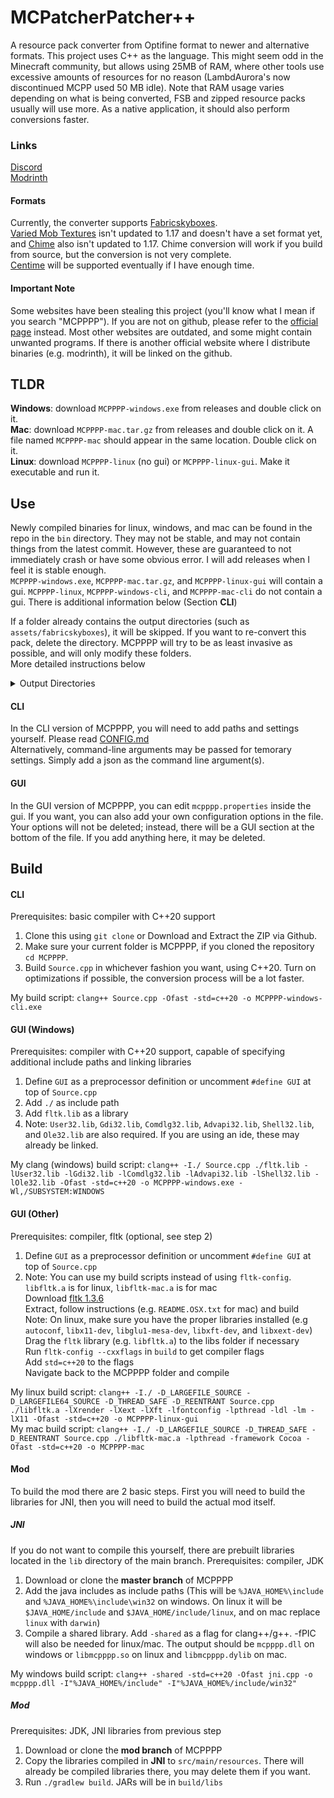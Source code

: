 # MCPatcherPatcher++
A resource pack converter from Optifine format to newer and alternative formats. This project uses C++ as the language. This might seem odd in the Minecraft community, but allows using 25MB of RAM, where other tools use excessive amounts of resources for no reason (LambdAurora's now discontinued MCPP used 50 MB idle). Note that RAM usage varies depending on what is being converted, FSB and zipped resource packs usually will use more. As a native application, it should also perform conversions faster.  

### Links  
[Discord](https://discord.gg/waXJDswsaR)  
[Modrinth](https://modrinth.com/mod/mcpppp)

#### Formats
Currently, the converter supports [Fabricskyboxes](https://modrinth.com/mod/fabricskyboxes).  
[Varied Mob Textures](https://www.curseforge.com/minecraft/mc-mods/varied-mob-textures) isn't updated to 1.17 and doesn't have a set format yet, and [Chime](https://www.curseforge.com/minecraft/mc-mods/chime-fabric) also isn't updated to 1.17. Chime conversion will work if you build from source, but the conversion is not very complete.  
[Centime](https://github.com/SekoiaTree/Centime) will be supported eventually if I have enough time.  

#### Important Note
Some websites have been stealing this project (you'll know what I mean if you search "MCPPPP"). If you are not on github, please refer to the [official page](https://github.com/supsm/MCPPPP) instead. Most other websites are outdated, and some might contain unwanted programs. If there is another official website where I distribute binaries (e.g. modrinth), it will be linked on the github.  

## TLDR
**Windows**: download `MCPPPP-windows.exe` from releases and double click on it.  
**Mac**: download `MCPPPP-mac.tar.gz` from releases and double click on it. A file named `MCPPPP-mac` should appear in the same location. Double click on it.  
**Linux**: download `MCPPPP-linux` (no gui) or `MCPPPP-linux-gui`. Make it executable and run it.  

## Use
Newly compiled binaries for linux, windows, and mac can be found in the repo in the `bin` directory. They may not be stable, and may not contain things from the latest commit. However, these are guaranteed to not immediately crash or have some obvious error. I will add releases when I feel it is stable enough.  
`MCPPPP-windows.exe`, `MCPPPP-mac.tar.gz`, and `MCPPPP-linux-gui` will contain a gui.
`MCPPPP-linux`, `MCPPPP-windows-cli`, and `MCPPPP-mac-cli` do not contain a gui. There is additional information below (Section **CLI**)  
  
If a folder already contains the output directories (such as `assets/fabricskyboxes`), it will be skipped. If you want to re-convert this pack, delete the directory. MCPPPP will try to be as least invasive as possible, and will only modify these folders.  
More detailed instructions below  
<details>
  <summary>Output Directories</summary>

  Fabricskyboxes: `assets/fabricskyboxes/sky`  
  Varied Mob Textures: `assets/minecraft/varied/textures/entity`  
  Chime: `assets/mcpppp`, `assets/minecraft/overrides`
</details>


#### CLI
In the CLI version of MCPPPP, you will need to add paths and settings yourself. Please read [CONFIG.md](CONFIG.md)  
Alternatively, command-line arguments may be passed for temorary settings. Simply add a json as the command line argument(s). 

#### GUI
In the GUI version of MCPPPP, you can edit `mcpppp.properties` inside the gui. If you want, you can also add your own configuration options in the file. Your options will not be deleted; instead, there will be a GUI section at the bottom of the file. If you add anything here, it may be deleted.  

## Build
#### CLI
Prerequisites: basic compiler with C++20 support  
1. Clone this using `git clone` or Download and Extract the ZIP via Github.  
2. Make sure your current folder is MCPPPP, if you cloned the repository `cd MCPPPP`.  
3. Build `Source.cpp` in whichever fashion you want, using C++20. Turn on optimizations if possible, the conversion process will be a lot faster.  

My build script: `clang++ Source.cpp -Ofast -std=c++20 -o MCPPPP-windows-cli.exe`  

#### GUI (Windows)
Prerequisites: compiler with C++20 support, capable of specifying additional include paths and linking libraries  
1. Define `GUI` as a preprocessor definition or uncomment `#define GUI` at top of `Source.cpp`  
2. Add `./` as include path  
3. Add `fltk.lib` as a library  
4. Note: `User32.lib`, `Gdi32.lib`, `Comdlg32.lib`, `Advapi32.lib`, `Shell32.lib`, and `Ole32.lib` are also required. If you are using an ide, these may already be linked.  

My clang (windows) build script: `clang++ -I./ Source.cpp ./fltk.lib -lUser32.lib -lGdi32.lib -lComdlg32.lib -lAdvapi32.lib -lShell32.lib -lOle32.lib -Ofast -std=c++20 -o MCPPPP-windows.exe -Wl,/SUBSYSTEM:WINDOWS`  

#### GUI (Other)
Prerequisites: compiler, fltk (optional, see step 2)  
1. Define `GUI` as a preprocessor definition or uncomment `#define GUI` at top of `Source.cpp`  
2. Note: You can use my build scripts instead of using `fltk-config`. `libfltk.a` is for linux, `libfltk-mac.a` is for mac  
Download [fltk 1.3.6](https://github.com/fltk/fltk/releases/tag/release-1.3.6)  
Extract, follow instructions (e.g. `README.OSX.txt` for mac) and build  
Note: On linux, make sure you have the proper libraries installed (e.g `autoconf`, `libx11-dev`, `libglu1-mesa-dev`, `libxft-dev`, and `libxext-dev`)  
Drag the `fltk` library (e.g. `libfltk.a`) to the libs folder if necessary  
Run `fltk-config --cxxflags` in `build` to get compiler flags  
Add `std=c++20` to the flags  
Navigate back to the MCPPPP folder and compile  

My linux build script: `clang++ -I./ -D_LARGEFILE_SOURCE -D_LARGEFILE64_SOURCE -D_THREAD_SAFE -D_REENTRANT Source.cpp ./libfltk.a -lXrender -lXext -lXft -lfontconfig -lpthread -ldl -lm -lX11 -Ofast -std=c++20 -o MCPPPP-linux-gui`  
My mac build script: `clang++ -I./ -D_LARGEFILE_SOURCE -D_THREAD_SAFE -D_REENTRANT Source.cpp ./libfltk-mac.a -lpthread -framework Cocoa -Ofast -std=c++20 -o MCPPPP-mac`  

#### Mod
To build the mod there are 2 basic steps. First you will need to build the libraries for JNI, then you will need to build the actual mod itself.  
##### JNI
If you do not want to compile this yourself, there are prebuilt libraries located in the `lib` directory of the main branch.
Prerequisites: compiler, JDK  
1. Download or clone the **master branch** of MCPPPP  
2. Add the java includes as include paths (This will be `%JAVA_HOME%\include` and `%JAVA_HOME%\include\win32` on windows. On linux it will be `$JAVA_HOME/include` and `$JAVA_HOME/include/linux`, and on mac replace `linux` with `darwin`)  
3. Compile a shared library. Add `-shared` as a flag for clang++/g++. -fPIC will also be needed for linux/mac. The output should be `mcpppp.dll` on windows or `libmcpppp.so` on linux and `libmcpppp.dylib` on mac.  

My windows build script: `clang++ -shared -std=c++20 -Ofast jni.cpp -o mcpppp.dll -I"%JAVA_HOME%/include" -I"%JAVA_HOME%/include/win32"`

##### Mod
Prerequisites: JDK, JNI libraries from previous step
1. Download or clone the **mod branch** of MCPPPP  
2. Copy the libraries compiled in **JNI** to `src/main/resources`. There will already be compiled libraries there, you may delete them if you want.  
3. Run `./gradlew build`. JARs will be in `build/libs`  
